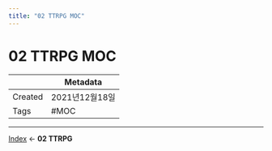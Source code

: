 ```yaml
---
title: "02 TTRPG MOC"
---
```


# 02 TTRPG MOC

| | Metadata |
| ------- | --- | 
| Created | 2021년12월18일 | 
| Tags    | #MOC | 

___

[Index](_index) ← **02 TTRPG**
